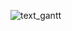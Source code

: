 ![text_gantt](https://www.mermaidchart.com/raw/4859fcbc-6ded-462b-95b8-7f039545649a?theme=light&version=v0.1&format=svg)